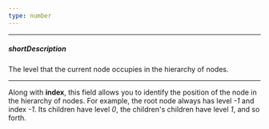```yaml
---
type: number
---
```

---
##### shortDescription
The level that the current node occupies in the hierarchy of nodes.

---
Along with **index**, this field allows you to identify the position of the node in the hierarchy of nodes. For example, the root node always has level *-1* and index *-1*. Its children have level *0*, the children's children have level *1*, and so forth.